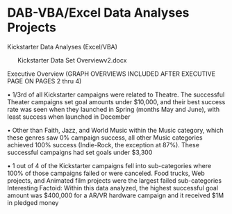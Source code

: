 # DAB-VBA/Excel Data Analyses Projects

Kickstarter Data Analyses (Excel/VBA)
<br>
<ul>Kickstarter Data Set Overviewv2.docx</ul>

Executive Overview 
(GRAPH OVERVIEWS INCLUDED AFTER EXECUTIVE PAGE ON PAGES 2 thru 4)

•	1/3rd of all Kickstarter campaigns were related to Theatre.  The successful Theater campaigns set goal amounts under $10,000, and their best success rate was seen when they launched in Spring (months May and June), with least success when launched in December

•	Other than Faith, Jazz, and World Music within the Music category, which these genres saw 0% campaign success, all other Music categories achieved 100% success (Indie-Rock, the exception at 87%).  These successful campaigns had set goals under $3,300

•	1 out of 4 of the Kickstarter campaigns fell into sub-categories where 100% of those campaigns failed or were canceled.   Food trucks, Web projects, and Animated film projects were the largest failed sub-categories
Interesting Factoid: Within this data analyzed, the highest successful goal amount was $400,000 for a AR/VR hardware campaign and it received $1M in pledged money


